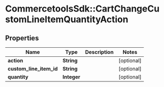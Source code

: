 # CommercetoolsSdk::CartChangeCustomLineItemQuantityAction

## Properties
Name | Type | Description | Notes
------------ | ------------- | ------------- | -------------
**action** | **String** |  | [optional] 
**custom_line_item_id** | **String** |  | [optional] 
**quantity** | **Integer** |  | [optional] 

